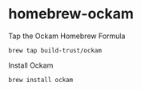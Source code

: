 # homebrew-ockam

Tap the Ockam Homebrew Formula

```
brew tap build-trust/ockam
```

Install Ockam

```
brew install ockam
```
